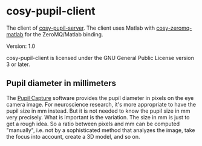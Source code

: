 cosy-pupil-client
=================

The client of [cosy-pupil-server](https://github.com/UCL-CATL/cosy-pupil-server).
The client uses Matlab with [cosy-zeromq-matlab](https://github.com/UCL-CATL/cosy-zeromq-matlab)
for the ZeroMQ/Matlab binding.

Version: 1.0

cosy-pupil-client is licensed under the GNU General Public License version 3 or later.

Pupil diameter in millimeters
-----------------------------

The [Pupil Capture](https://github.com/pupil-labs/pupil) software provides the
pupil diameter in pixels on the eye camera image. For neuroscience research,
it's more appropriate to have the pupil size in mm instead. But it is not
needed to know the pupil size in mm very precisely. What is important is the
variation. The size in mm is just to get a rough idea. So a ratio between
pixels and mm can be computed "manually", i.e. not by a sophisticated method
that analyzes the image, take the focus into account, create a 3D model, and so
on.
